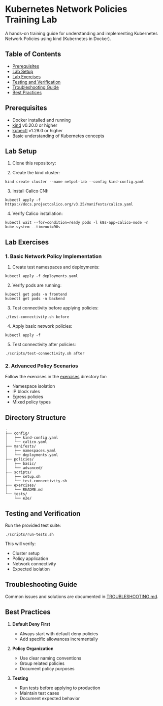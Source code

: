 # Kubernetes Network Policies Training Lab

A hands-on training guide for understanding and implementing Kubernetes Network Policies using kind (Kubernetes in Docker).

## Table of Contents
- [Prerequisites](#prerequisites)
- [Lab Setup](#lab-setup)
- [Lab Exercises](#lab-exercises)
- [Testing and Verification](#testing-and-verification)
- [Troubleshooting Guide](#troubleshooting-guide)
- [Best Practices](#best-practices)

## Prerequisites

- Docker installed and running
- [kind](https://kind.sigs.k8s.io/docs/user/quick-start/#installation) v0.20.0 or higher
- [kubectl](https://kubernetes.io/docs/tasks/tools/install-kubectl/) v1.28.0 or higher
- Basic understanding of Kubernetes concepts

## Lab Setup

1. Clone this repository:

2. Create the kind cluster:
```
kind create cluster --name netpol-lab --config kind-config.yaml
```

3. Install Calico CNI:
```
kubectl apply -f https://docs.projectcalico.org/v3.25/manifests/calico.yaml
```

4. Verify Calico installation:
```
kubectl wait --for=condition=ready pods -l k8s-app=calico-node -n kube-system --timeout=90s
```

## Lab Exercises

### 1. Basic Network Policy Implementation

1. Create test namespaces and deployments:
```
kubectl apply -f deployments.yaml
```

2. Verify pods are running:
```
kubectl get pods -n frontend
kubectl get pods -n backend
```

3. Test connectivity before applying policies:
```
./test-connectivity.sh before
```

4. Apply basic network policies:
```
kubectl apply -f 
```

5. Test connectivity after policies:
```
./scripts/test-connectivity.sh after
```

### 2. Advanced Policy Scenarios

Follow the exercises in the [exercises](./exercises/) directory for:
- Namespace isolation
- IP block rules
- Egress policies
- Mixed policy types

## Directory Structure
```
.
├── config/
│   ├── kind-config.yaml
│   └── calico.yaml
├── manifests/
│   ├── namespaces.yaml
│   └── deployments.yaml
├── policies/
│   ├── basic/
│   └── advanced/
├── scripts/
│   ├── setup.sh
│   └── test-connectivity.sh
├── exercises/
│   └── README.md
└── tests/
    └── e2e/
```

## Testing and Verification

Run the provided test suite:
```
./scripts/run-tests.sh
```

This will verify:
- Cluster setup
- Policy application
- Network connectivity
- Expected isolation

## Troubleshooting Guide

Common issues and solutions are documented in [TROUBLESHOOTING.md](./docs/TROUBLESHOOTING.md).

## Best Practices

1. **Default Deny First**
   - Always start with default deny policies
   - Add specific allowances incrementally

2. **Policy Organization**
   - Use clear naming conventions
   - Group related policies
   - Document policy purposes

3. **Testing**
   - Run tests before applying to production
   - Maintain test cases
   - Document expected behavior

